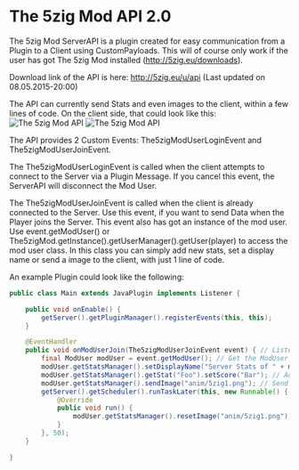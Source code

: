 The 5zig Mod API 2.0
====================
The 5zig Mod ServerAPI is a plugin created for easy communication from a Plugin to a Client using CustomPayloads. This will of course only work if the user has got The 5zig Mod installed (http://5zig.eu/downloads).

Download link of the API is here: http://5zig.eu/u/api (Last updated on 08.05.2015-20:00)

The API can currently send Stats and even images to the client, within a few lines of code.
On the client side, that could look like this: ![The 5zig Mod API](http://5zig.eu/i/v1elhxs.jpg) ![The 5zig Mod API](http://5zig.eu/i/fiYJpk7.jpg)


The API provides 2 Custom Events: The5zigModUserLoginEvent and The5zigModUserJoinEvent.

The The5zigModUserLoginEvent is called when the client attempts to connect to the Server via a Plugin Message. If you cancel this event, the ServerAPI will disconnect the Mod User.

The The5zigModUserJoinEvent is called when the client is already connected to the Server. Use this event, if you want to send Data when the Player joins the Server.
This event also has got an instance of the mod user. Use event.getModUser() or The5zigMod.getInstance().getUserManager().getUser(player) to access the mod user class. In this class you can simply add new stats, set a display name or send a image to the client, with just 1 line of code.

An example Plugin could look like the following:
```java
public class Main extends JavaPlugin implements Listener {

	public void onEnable() {
		getServer().getPluginManager().registerEvents(this, this);
	}

	@EventHandler
	public void onModUserJoin(The5zigModUserJoinEvent event) { // Listen for The The5zigModUserJoinEvent
		final ModUser modUser = event.getModUser(); // Get the ModUser
		modUser.getStatsManager().setDisplayName("Server Stats of " + modUser.getPlayer().getName()); // Change the Display Name.
		modUser.getStatsManager().getStat("Foo").setScore("Bar"); // Add random stats
		modUser.getStatsManager().sendImage("anim/5zig1.png"); // Send an image
		getServer().getScheduler().runTaskLater(this, new Runnable() {
			@Override
			public void run() {
				modUser.getStatsManager().resetImage("anim/5zig1.png"); // Remove the image after 50 ticks
			}
		}, 50);
	}

}
```
